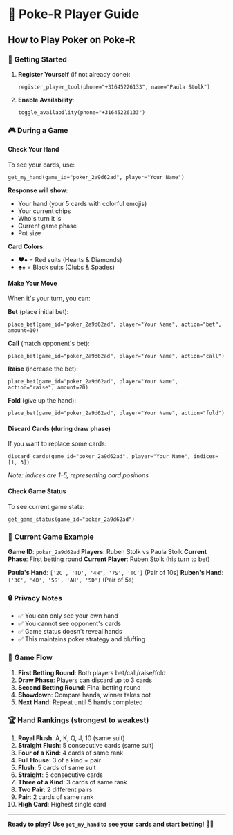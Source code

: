 # 🎲 Poke-R Player Guide

## How to Play Poker on Poke-R

### 🎯 **Getting Started**

1. **Register Yourself** (if not already done):
   ```
   register_player_tool(phone="+31645226133", name="Paula Stolk")
   ```

2. **Enable Availability**:
   ```
   toggle_availability(phone="+31645226133")
   ```

### 🎮 **During a Game**

#### **Check Your Hand**
To see your cards, use:
```
get_my_hand(game_id="poker_2a9d62ad", player="Your Name")
```

**Response will show:**
- Your hand (your 5 cards with colorful emojis)
- Your current chips
- Who's turn it is
- Current game phase
- Pot size

**Card Colors:**
- ♥️♦️ = Red suits (Hearts & Diamonds)
- ♣️♠️ = Black suits (Clubs & Spades)

#### **Make Your Move**
When it's your turn, you can:

**Bet** (place initial bet):
```
place_bet(game_id="poker_2a9d62ad", player="Your Name", action="bet", amount=10)
```

**Call** (match opponent's bet):
```
place_bet(game_id="poker_2a9d62ad", player="Your Name", action="call")
```

**Raise** (increase the bet):
```
place_bet(game_id="poker_2a9d62ad", player="Your Name", action="raise", amount=20)
```

**Fold** (give up the hand):
```
place_bet(game_id="poker_2a9d62ad", player="Your Name", action="fold")
```

#### **Discard Cards** (during draw phase)
If you want to replace some cards:
```
discard_cards(game_id="poker_2a9d62ad", player="Your Name", indices=[1, 3])
```
*Note: indices are 1-5, representing card positions*

#### **Check Game Status**
To see current game state:
```
get_game_status(game_id="poker_2a9d62ad")
```

### 🎯 **Current Game Example**

**Game ID**: `poker_2a9d62ad`
**Players**: Ruben Stolk vs Paula Stolk
**Current Phase**: First betting round
**Current Player**: Ruben Stolk (his turn to bet)

**Paula's Hand**: `['2C', 'TD', '4H', '7S', 'TC']` (Pair of 10s)
**Ruben's Hand**: `['3C', '4D', '5S', 'AH', '5D']` (Pair of 5s)

### 🔒 **Privacy Notes**

- ✅ You can only see your own hand
- ✅ You cannot see opponent's cards
- ✅ Game status doesn't reveal hands
- ✅ This maintains poker strategy and bluffing

### 🎲 **Game Flow**

1. **First Betting Round**: Both players bet/call/raise/fold
2. **Draw Phase**: Players can discard up to 3 cards
3. **Second Betting Round**: Final betting round
4. **Showdown**: Compare hands, winner takes pot
5. **Next Hand**: Repeat until 5 hands completed

### 🏆 **Hand Rankings** (strongest to weakest)

1. **Royal Flush**: A, K, Q, J, 10 (same suit)
2. **Straight Flush**: 5 consecutive cards (same suit)
3. **Four of a Kind**: 4 cards of same rank
4. **Full House**: 3 of a kind + pair
5. **Flush**: 5 cards of same suit
6. **Straight**: 5 consecutive cards
7. **Three of a Kind**: 3 cards of same rank
8. **Two Pair**: 2 different pairs
9. **Pair**: 2 cards of same rank
10. **High Card**: Highest single card

---

**Ready to play? Use `get_my_hand` to see your cards and start betting!** 🎲✨
